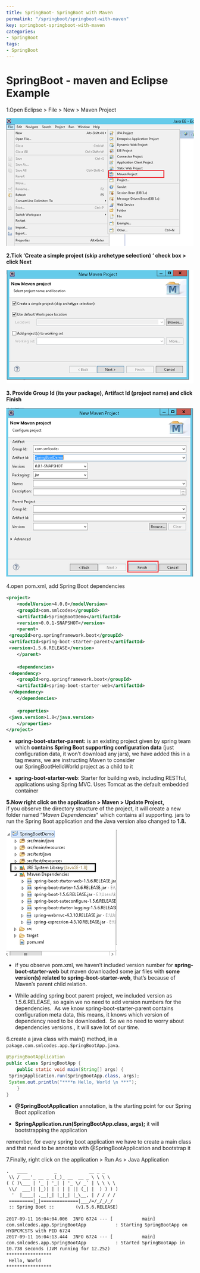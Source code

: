 ```yaml
---
title: SpringBoot- SpringBoot with Maven
permalink: "/springboot/springboot-with-maven"
key: springboot-springboot-with-maven
categories:
- SpringBoot
tags:
- SpringBoot
---
```


SpringBoot - maven and Eclipse Example
===========================================

1.Open Eclipse > File > New > Maven Project

![E:\\Users\\satyacodes\\Pictures\\12.png](media/517f674dd7c25f36ca319e2b1370cdbb.png)

**2.Tick ‘Create a simple project (skip archetype selection) ‘ check box >
click Next**

![E:\\Users\\satyacodes\\Pictures\\12.png](media/77825bc3527356de84661a31a504b4f9.png)

**3. Provide Group Id (its your package), Artifact Id (project name) and click
Finish**

![E:\\Users\\satyacodes\\Pictures\\12.png](media/1c8f32e13792bc0a284ce707fef30df7.png)

4.open pom.xml, add Spring Boot dependencies
```xml
<project>
	<modelVersion>4.0.0</modelVersion>
	<groupId>com.smlcodes</groupId>
	<artifactId>SpringBootDemo</artifactId>
	<version>0.0.1-SNAPSHOT</version>
	<parent>
 <groupId>org.springframework.boot</groupId>
 <artifactId>spring-boot-starter-parent</artifactId>
 <version>1.5.6.RELEASE</version>
	</parent>

	<dependencies>
 <dependency>
 	<groupId>org.springframework.boot</groupId>
 	<artifactId>spring-boot-starter-web</artifactId>
 </dependency>
	</dependencies>

	<properties>
 <java.version>1.8</java.version>
	</properties>
</project>
```

-   **spring-boot-starter-parent:** is an existing project given by spring team
    which **contains Spring Boot supporting configuration data** (just
    configuration data, it won’t download any jars), we have added this in a
    **<parent>** tag means, we are instructing Maven to consider
    our SpringBootHelloWorld project as a child to it

-   **spring-boot-starter-web**: Starter for building web, including RESTful,
    applications using Spring MVC. Uses Tomcat as the default embedded container

**5.Now right click on the application > Maven > Update Project,**  
if you observe the directory structure of the project, it will create a new
folder named “*Maven Dependencies*" which contains all supporting. jars to run
the Spring Boot application and the Java version also changed to **1.8.**

![](media/82b00e5f3d78f984bb33bd3a18d97582.png)


-   if you observe pom.xml, we haven’t included version number for
    **spring-boot-starter-web** but maven downloaded some jar files with **some
    version(s) related to spring-boot-starter-web**, that’s because of Maven’s
    parent child relation.

-   While adding spring boot parent project, we included version as
    1.5.6.RELEASE, so again we no need to add version numbers for the
    dependencies.  As we know spring-boot-starter-parent contains configuration
    meta data, this means, it knows which version of dependency need to be
    downloaded.  So we no need to worry about dependencies versions., it
    will save lot of our time.



6.create a java class with main() method, in a `pakage.com.smlcodes.app.SpringBootApp.java`.
```java
@SpringBootApplication
public class SpringBootApp {
	public static void main(String[] args) {
 SpringApplication.run(SpringBootApp.class, args);
 System.out.println("****n Hello, World \n ***");
	}
}
```



-   **@SpringBootApplication** annotation, is the starting point for our Spring
    Boot application

-   **SpringApplication.run(SpringBootApp.class, args);** it will bootstrapping
    the application

remember, for every spring boot application we have to create a main class and
that need to be annotate with @SpringBootApplication and bootstrap it 



7.Finally, right click on the application > Run As > Java Application
```dos
.   ____          _            __ _ _
 \\ / ___'_ __ _ _(_)_ __  __ _ \ \ \ \
( ( )\___ | '_ | '_| | '_ \/ _` | \ \ \ \
 \\/  ___)| |_)| | | | | || (_| |  ) ) ) )
  '  |____| .__|_| |_|_| |_\__, | / / / /
 =========|_|==============|___/=/_/_/_/
 :: Spring Boot ::        (v1.5.6.RELEASE)

2017-09-11 16:04:04.006  INFO 6724 --- [           main] com.smlcodes.app.SpringBootApp           : Starting SpringBootApp on HYDPCMCSTS with PID 6724 
2017-09-11 16:04:13.444  INFO 6724 --- [           main] com.smlcodes.app.SpringBootApp           : Started SpringBootApp in 10.738 seconds (JVM running for 12.252)
*****************
 Hello, World 
*****************
```
